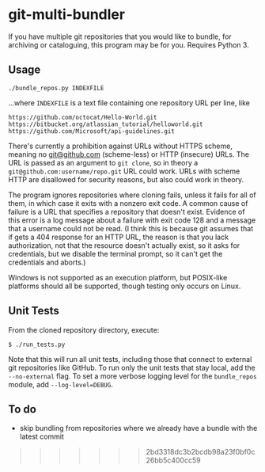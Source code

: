 # git-multi-bundler

If you have multiple git repositories that you would like to bundle, for 
archiving or cataloguing, this program may be for you. Requires Python 3.

## Usage

    ./bundle_repos.py INDEXFILE

...where `INDEXFILE` is a text file containing one repository URL per line, like

    https://github.com/octocat/Hello-World.git
    https://bitbucket.org/atlassian_tutorial/helloworld.git
    https://github.com/Microsoft/api-guidelines.git

There's currently a prohibition against URLs without HTTPS scheme, meaning no 
git@github.com (scheme-less) or HTTP (insecure) URLs. The URL is passed as
an argument to `git clone`, so in theory a `git@github.com:username/repo.git`
URL could work. URLs with scheme HTTP are disallowed for security reasons, but
also could work in theory.

The program ignores repositories where cloning fails, unless it fails for all 
of them, in which case it exits with a nonzero exit code. A common cause of
failure is a URL that specifies a repository that doesn't exist. Evidence of 
this error is a log message about a failure with exit code 128 and a message 
that a username could not be read. (I think this is because git assumes that
if gets a 404 response for an HTTP URL, the reason is that you lack 
authorization, not that the resource doesn't actually exist, so it asks for
credentials, but we disable the terminal prompt, so it can't get the 
credentials and aborts.)

Windows is not supported as an execution platform, but POSIX-like platforms
should all be supported, though testing only occurs on Linux.

## Unit Tests

From the cloned repository directory, execute:

    $ ./run_tests.py

Note that this will run all unit tests, including those that connect to 
external git repositories like GitHub. To run only the unit tests that 
stay local, add the `--no-external` flag. To set a more verbose logging 
level for the `bundle_repos` module, add `--log-level=DEBUG`.

## To do

* skip bundling from repositories where we already have a bundle with the latest commit
>>>>>>> 2bd3318dc3b2bcdb98a23f0bf0c26bb5c400cc59
